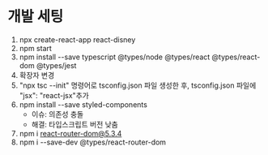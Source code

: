 # 개발 세팅

1. npx create-react-app react-disney
2. npm start
3. npm install --save typescript @types/node @types/react @types/react-dom @types/jest
4. 확장자 변경
5. "npx tsc --init" 명령어로 tsconfig.json 파일 생성한 후, tsconfig.json 파일에 "jsx": "react-jsx"추가
6. npm install --save styled-components
   - 이슈: 의존성 충돌
   - 해결: 타입스크립트 버전 낮춤
7. npm i react-router-dom@5.3.4
8. npm i --save-dev @types/react-router-dom
